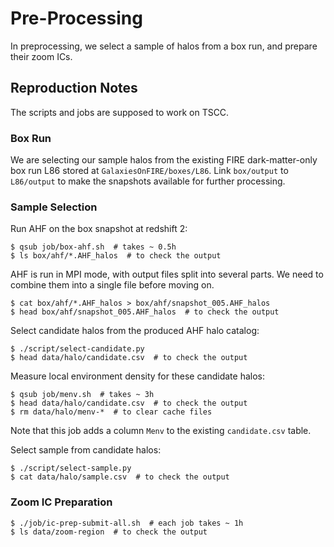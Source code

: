 # Pre-Processing

In preprocessing, we select a sample of halos from a box run, and prepare their zoom ICs.

## Reproduction Notes

The scripts and jobs are supposed to work on TSCC.

### Box Run

We are selecting our sample halos from the existing FIRE dark-matter-only box run L86 stored at `GalaxiesOnFIRE/boxes/L86`. Link `box/output` to `L86/output` to make the snapshots available for further processing.

### Sample Selection

Run AHF on the box snapshot at redshift 2:
```console
$ qsub job/box-ahf.sh  # takes ~ 0.5h
$ ls box/ahf/*.AHF_halos  # to check the output
```

AHF is run in MPI mode, with output files split into several parts. We need to combine them into a single file before moving on.
```
$ cat box/ahf/*.AHF_halos > box/ahf/snapshot_005.AHF_halos
$ head box/ahf/snapshot_005.AHF_halos  # to check the output
```

Select candidate halos from the produced AHF halo catalog:
```console
$ ./script/select-candidate.py
$ head data/halo/candidate.csv  # to check the output
```

Measure local environment density for these candidate halos:
```console
$ qsub job/menv.sh  # takes ~ 3h
$ head data/halo/candidate.csv  # to check the output
$ rm data/halo/menv-*  # to clear cache files
```
Note that this job adds a column `Menv` to the existing `candidate.csv` table.

Select sample from candidate halos:
```console
$ ./script/select-sample.py
$ cat data/halo/sample.csv  # to check the output
```

### Zoom IC Preparation

```console
$ ./job/ic-prep-submit-all.sh  # each job takes ~ 1h
$ ls data/zoom-region  # to check the output
```
